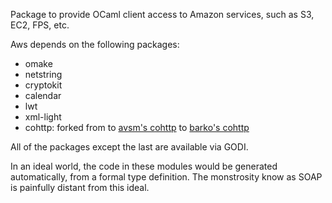 Package to provide OCaml client access to Amazon services, such as S3,
EC2, FPS, etc.

Aws depends on the following packages:

-  omake
-  netstring
-  cryptokit
-  calendar
-  lwt
-  xml-light
-  cohttp: forked from to [avsm's
     cohttp](http://github.com/avs/ocaml-cohttp) to [barko's
     cohttp](http://github.com/barko/ocaml-cohttp)

All of the packages except the last are available via GODI.  

In an ideal world, the code in these modules would be generated
automatically, from a formal type definition.  The monstrosity know as
SOAP is painfully distant from this ideal.

